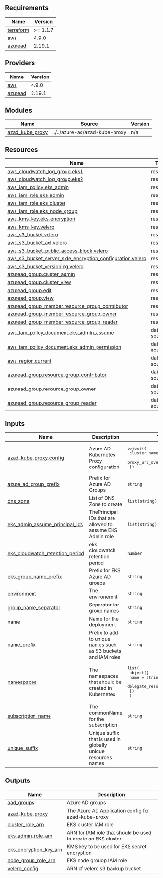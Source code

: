 ## Requirements

| Name | Version |
|------|---------|
| <a name="requirement_terraform"></a> [terraform](#requirement\_terraform) | >= 1.1.7 |
| <a name="requirement_aws"></a> [aws](#requirement\_aws) | 4.9.0 |
| <a name="requirement_azuread"></a> [azuread](#requirement\_azuread) | 2.19.1 |

## Providers

| Name | Version |
|------|---------|
| <a name="provider_aws"></a> [aws](#provider\_aws) | 4.9.0 |
| <a name="provider_azuread"></a> [azuread](#provider\_azuread) | 2.19.1 |

## Modules

| Name | Source | Version |
|------|--------|---------|
| <a name="module_azad_kube_proxy"></a> [azad\_kube\_proxy](#module\_azad\_kube\_proxy) | ../../azure-ad/azad-kube-proxy | n/a |

## Resources

| Name | Type |
|------|------|
| [aws_cloudwatch_log_group.eks1](https://registry.terraform.io/providers/hashicorp/aws/4.9.0/docs/resources/cloudwatch_log_group) | resource |
| [aws_cloudwatch_log_group.eks2](https://registry.terraform.io/providers/hashicorp/aws/4.9.0/docs/resources/cloudwatch_log_group) | resource |
| [aws_iam_policy.eks_admin](https://registry.terraform.io/providers/hashicorp/aws/4.9.0/docs/resources/iam_policy) | resource |
| [aws_iam_role.eks_admin](https://registry.terraform.io/providers/hashicorp/aws/4.9.0/docs/resources/iam_role) | resource |
| [aws_iam_role.eks_cluster](https://registry.terraform.io/providers/hashicorp/aws/4.9.0/docs/resources/iam_role) | resource |
| [aws_iam_role.eks_node_group](https://registry.terraform.io/providers/hashicorp/aws/4.9.0/docs/resources/iam_role) | resource |
| [aws_kms_key.eks_encryption](https://registry.terraform.io/providers/hashicorp/aws/4.9.0/docs/resources/kms_key) | resource |
| [aws_kms_key.velero](https://registry.terraform.io/providers/hashicorp/aws/4.9.0/docs/resources/kms_key) | resource |
| [aws_s3_bucket.velero](https://registry.terraform.io/providers/hashicorp/aws/4.9.0/docs/resources/s3_bucket) | resource |
| [aws_s3_bucket_acl.velero](https://registry.terraform.io/providers/hashicorp/aws/4.9.0/docs/resources/s3_bucket_acl) | resource |
| [aws_s3_bucket_public_access_block.velero](https://registry.terraform.io/providers/hashicorp/aws/4.9.0/docs/resources/s3_bucket_public_access_block) | resource |
| [aws_s3_bucket_server_side_encryption_configuration.velero](https://registry.terraform.io/providers/hashicorp/aws/4.9.0/docs/resources/s3_bucket_server_side_encryption_configuration) | resource |
| [aws_s3_bucket_versioning.velero](https://registry.terraform.io/providers/hashicorp/aws/4.9.0/docs/resources/s3_bucket_versioning) | resource |
| [azuread_group.cluster_admin](https://registry.terraform.io/providers/hashicorp/azuread/2.19.1/docs/resources/group) | resource |
| [azuread_group.cluster_view](https://registry.terraform.io/providers/hashicorp/azuread/2.19.1/docs/resources/group) | resource |
| [azuread_group.edit](https://registry.terraform.io/providers/hashicorp/azuread/2.19.1/docs/resources/group) | resource |
| [azuread_group.view](https://registry.terraform.io/providers/hashicorp/azuread/2.19.1/docs/resources/group) | resource |
| [azuread_group_member.resource_group_contributor](https://registry.terraform.io/providers/hashicorp/azuread/2.19.1/docs/resources/group_member) | resource |
| [azuread_group_member.resource_group_owner](https://registry.terraform.io/providers/hashicorp/azuread/2.19.1/docs/resources/group_member) | resource |
| [azuread_group_member.resource_group_reader](https://registry.terraform.io/providers/hashicorp/azuread/2.19.1/docs/resources/group_member) | resource |
| [aws_iam_policy_document.eks_admin_assume](https://registry.terraform.io/providers/hashicorp/aws/4.9.0/docs/data-sources/iam_policy_document) | data source |
| [aws_iam_policy_document.eks_admin_permission](https://registry.terraform.io/providers/hashicorp/aws/4.9.0/docs/data-sources/iam_policy_document) | data source |
| [aws_region.current](https://registry.terraform.io/providers/hashicorp/aws/4.9.0/docs/data-sources/region) | data source |
| [azuread_group.resource_group_contributor](https://registry.terraform.io/providers/hashicorp/azuread/2.19.1/docs/data-sources/group) | data source |
| [azuread_group.resource_group_owner](https://registry.terraform.io/providers/hashicorp/azuread/2.19.1/docs/data-sources/group) | data source |
| [azuread_group.resource_group_reader](https://registry.terraform.io/providers/hashicorp/azuread/2.19.1/docs/data-sources/group) | data source |

## Inputs

| Name | Description | Type | Default | Required |
|------|-------------|------|---------|:--------:|
| <a name="input_azad_kube_proxy_config"></a> [azad\_kube\_proxy\_config](#input\_azad\_kube\_proxy\_config) | Azure AD Kubernetes Proxy configuration | <pre>object({<br>    cluster_name_prefix = string<br>    proxy_url_override  = string<br>  })</pre> | <pre>{<br>  "cluster_name_prefix": "eks",<br>  "proxy_url_override": ""<br>}</pre> | no |
| <a name="input_azure_ad_group_prefix"></a> [azure\_ad\_group\_prefix](#input\_azure\_ad\_group\_prefix) | Prefix for Azure AD Groups | `string` | `"az"` | no |
| <a name="input_dns_zone"></a> [dns\_zone](#input\_dns\_zone) | List of DNS Zone to create | `list(string)` | n/a | yes |
| <a name="input_eks_admin_assume_principal_ids"></a> [eks\_admin\_assume\_principal\_ids](#input\_eks\_admin\_assume\_principal\_ids) | ThePrincipal IDs that are allowed to assume EKS Admin role | `list(string)` | n/a | yes |
| <a name="input_eks_cloudwatch_retention_period"></a> [eks\_cloudwatch\_retention\_period](#input\_eks\_cloudwatch\_retention\_period) | eks cloudwatch retention period | `number` | `30` | no |
| <a name="input_eks_group_name_prefix"></a> [eks\_group\_name\_prefix](#input\_eks\_group\_name\_prefix) | Prefix for EKS Azure AD groups | `string` | `"eks"` | no |
| <a name="input_environment"></a> [environment](#input\_environment) | The environemnt | `string` | n/a | yes |
| <a name="input_group_name_separator"></a> [group\_name\_separator](#input\_group\_name\_separator) | Separator for group names | `string` | `"-"` | no |
| <a name="input_name"></a> [name](#input\_name) | Name for the deployment | `string` | n/a | yes |
| <a name="input_name_prefix"></a> [name\_prefix](#input\_name\_prefix) | Prefix to add to unique names such as S3 buckets and IAM roles | `string` | `"xks"` | no |
| <a name="input_namespaces"></a> [namespaces](#input\_namespaces) | The namespaces that should be created in Kubernetes | <pre>list(<br>    object({<br>      name                    = string<br>      delegate_resource_group = bool<br>    })<br>  )</pre> | n/a | yes |
| <a name="input_subscription_name"></a> [subscription\_name](#input\_subscription\_name) | The commonName for the subscription | `string` | n/a | yes |
| <a name="input_unique_suffix"></a> [unique\_suffix](#input\_unique\_suffix) | Unique suffix that is used in globally unique resources names | `string` | n/a | yes |

## Outputs

| Name | Description |
|------|-------------|
| <a name="output_aad_groups"></a> [aad\_groups](#output\_aad\_groups) | Azure AD groups |
| <a name="output_azad_kube_proxy"></a> [azad\_kube\_proxy](#output\_azad\_kube\_proxy) | The Azure AD Application config for azad-kube-proxy |
| <a name="output_cluster_role_arn"></a> [cluster\_role\_arn](#output\_cluster\_role\_arn) | EKS cluster IAM role |
| <a name="output_eks_admin_role_arn"></a> [eks\_admin\_role\_arn](#output\_eks\_admin\_role\_arn) | ARN for IAM role that should be used to create an EKS cluster |
| <a name="output_eks_encryption_key_arn"></a> [eks\_encryption\_key\_arn](#output\_eks\_encryption\_key\_arn) | KMS key to be used for EKS secret encryption |
| <a name="output_node_group_role_arn"></a> [node\_group\_role\_arn](#output\_node\_group\_role\_arn) | EKS node grouop IAM role |
| <a name="output_velero_config"></a> [velero\_config](#output\_velero\_config) | ARN of velero s3 backup bucket |
